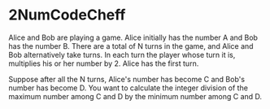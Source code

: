 # 2NumCodeCheff
Alice and Bob are playing a game. Alice initially has the number A and Bob has the number B. There are a total of N turns in the game, and Alice and Bob alternatively take turns. In each turn the player whose turn it is, multiplies his or her number by 2. Alice has the first turn.

Suppose after all the N turns, Alice's number has become C and Bob's number has become D. You want to calculate the integer division of the maximum number among C and D by the minimum number among C and D.

